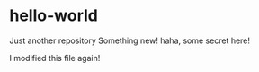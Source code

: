  

# hello-world
Just another repository
Something new! haha, some secret here!


I modified this file again!
